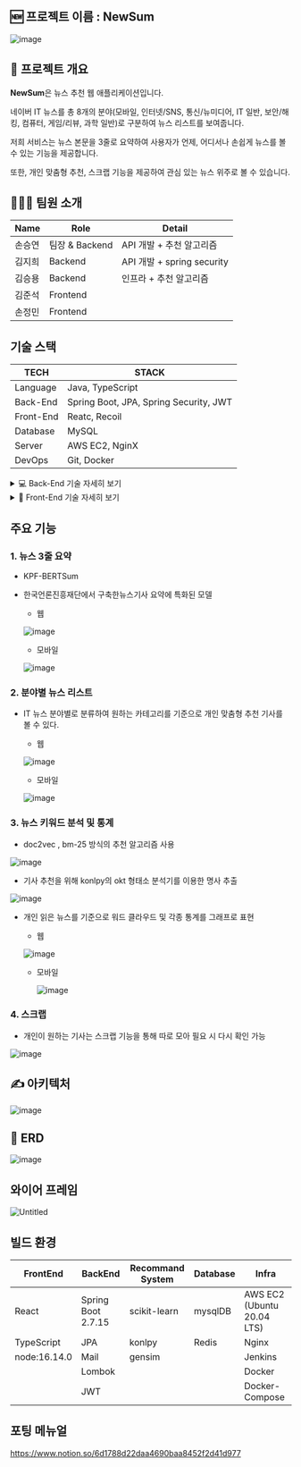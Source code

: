 ## 🆕 프로젝트 이름 : NewSum

![image](https://github.com/YeonySon/NewsSum/assets/116241870/a690d111-2908-420e-b67e-506b7e030ce2)
## 🔖 프로젝트 개요


**NewSum**은 뉴스 추천 웹 애플리케이션입니다. 

네이버 IT 뉴스를 총 8개의 분야(모바일, 인터넷/SNS, 통신/뉴미디어, IT 일반, 보안/해킹, 컴퓨터, 게임/리뷰, 과학 일반)로 구분하여 뉴스 리스트를 보여줍니다.

저희 서비스는 뉴스 본문을 3줄로 요약하여 사용자가 언제, 어디서나 손쉽게 뉴스를 볼 수 있는 기능을 제공합니다.

또한, 개인 맞춤형 추천, 스크랩 기능을 제공하여 관심 있는 뉴스 위주로 볼 수 있습니다.

## 🧑‍🤝‍🧑 팀원 소개

| Name | Role | Detail |
| --- | --- | --- |
| 손승연 | 팀장 & Backend | API 개발 + 추천 알고리즘 |
| 김지희 | Backend | API 개발 + spring security |
| 김승용 | Backend | 인프라 + 추천 알고리즘 |
| 김준석 | Frontend |  |
| 손정민 | Frontend |  |

## 기술 스택

| TECH | STACK |
| --- | --- |
| Language | Java, TypeScript |
| Back-End | Spring Boot, JPA, Spring Security, JWT |
| Front-End | Reatc, Recoil |
| Database | MySQL |
| Server | AWS EC2, NginX |
| DevOps | Git, Docker |

<details>
<summary>💻 Back-End 기술 자세히 보기</summary>
<div markdown="1">





    ```java
    plugins {
        id 'java'
        id 'org.springframework.boot' version '2.7.15'
        id 'io.spring.dependency-management' version '1.0.15.RELEASE'
    }
    
    group = 'com.ssafy'
    version = '0.0.1-SNAPSHOT'
    
    java {
        sourceCompatibility = '11'
    }
    
    configurations {
        compileOnly {
            extendsFrom annotationProcessor
        }
    }
    
    repositories {
        mavenCentral()
    }
    
    dependencies {
        implementation 'org.springframework.boot:spring-boot-starter-data-jpa'
        implementation 'org.springframework.boot:spring-boot-starter-security'
        implementation 'org.springframework.boot:spring-boot-starter-validation'
        implementation 'org.springframework.boot:spring-boot-starter-web'
        implementation 'org.mybatis.spring.boot:mybatis-spring-boot-starter:2.3.1'
    
        //json parser
        implementation group: 'com.googlecode.json-simple', name: 'json-simple', version: '1.1.1'
    
        //jwt
        implementation 'io.jsonwebtoken:jjwt-api:0.11.2'
        implementation 'io.jsonwebtoken:jjwt-jackson:0.11.2'
        runtimeOnly 'io.jsonwebtoken:jjwt-impl:0.11.2'
        implementation 'com.auth0:java-jwt:4.2.1'
    
        //SMTP
        implementation 'org.springframework.boot:spring-boot-starter-mail'
    
        //Jython
        //https://mvnrepository.com/artifact/org.python/jython
    //    implementation group: 'org.python', name: 'jython', version: '2.7.3'
    
        compileOnly 'org.projectlombok:lombok'
        developmentOnly 'org.springframework.boot:spring-boot-devtools'
        runtimeOnly 'com.mysql:mysql-connector-j'
        annotationProcessor 'org.projectlombok:lombok'
        testImplementation 'org.springframework.boot:spring-boot-starter-test'
        testImplementation 'org.mybatis.spring.boot:mybatis-spring-boot-starter-test:2.3.1'
        testImplementation 'org.springframework.security:spring-security-test'
    }
    
    tasks.named('test') {
        useJUnitPlatform()
    }
    ```
</div>
</details>    


<details>
<summary>🎨 Front-End 기술 자세히 보기</summary>
<div markdown="1">


  

    ```jsx
    - 패키지 매니저: `node:16.14.0`
    - CSS 라이브러리: **`styled-components`**
    - 종속성 라이브러리 목록:
        - **`@testing-library/jest-dom`**: 버전 5.17.0
        - **`@testing-library/react`**: 버전 13.4.0
        - **`@testing-library/user-event`**: 버전 13.5.0
        - **`@types/react`**: 버전 18.2.21
        - **`@types/react-dom`**: 버전 18.2.7
        - **`@types/react-router-dom`**: 버전 5.3.3
        - **`axios`**: 버전 1.5.0
        - **`chart.js`**: 버전 4.4.0
        - **`react`**: 버전 18.2.0
        - **`react-chartjs-2`**: 버전 5.2.0
        - **`react-cookie`**: 버전 6.1.1
        - **`react-cookies`**: 버전 0.1.1
        - **`react-dom`**: 버전 18.2.0
        - **`react-icons`**: 버전 4.11.0
        - **`react-router-dom`**: 버전 6.15.0
        - **`react-scripts`**: 버전 5.0.1
        - **`react-wordcloud`**: 버전 1.2.7
        - **`recoil`**: 버전 0.7.7
        - **`recoil-persist`**: 버전 5.1.0
        - **`styled-components`**: 버전 6.0.8
        - **`typescript`**: 버전 4.9.5
        - **`v6`**: 버전 0.0.0
        - **`web-vitals`**: 버전 2.1.4
    ```
  </div>
</details>    

## 주요 기능

### 1. 뉴스 3줄 요약

- KPF-BERTSum
- 한국언론진흥재단에서 구축한뉴스기사 요약에 특화된 모델
    - 웹
    
    ![image](https://github.com/YeonySon/NewsSum/assets/116241870/480427d1-a211-47cc-aa6b-1396ffafacdd)
    
    - 모바일
    
    ![image](https://github.com/YeonySon/NewsSum/assets/116241870/2df96046-7472-4f2b-a148-87c75cef8432)
    

### 2. 분야별 뉴스 리스트

- IT 뉴스 분야별로 분류하여 원하는 카테고리를 기준으로 개인 맞춤형 추천 기사를 볼 수 있다.
    - 웹
    
    ![image](https://github.com/YeonySon/NewsSum/assets/116241870/ecdfa3fa-0951-4ff0-9e26-781781472387)
    
    - 모바일
    
    ![image](https://github.com/YeonySon/NewsSum/assets/116241870/c43f1d6a-bd55-43b5-ae07-c09f6366495e)
    

### 3. 뉴스 키워드 분석 및 통계

- doc2vec , bm-25 방식의 추천 알고리즘 사용

![image](https://github.com/YeonySon/NewsSum/assets/116241870/4b95b511-d805-4452-a5e6-e8a1398e5d83)

- 기사 추천을 위해 konlpy의 okt 형태소 분석기를 이용한 명사 추출

![image](https://github.com/YeonySon/NewsSum/assets/116241870/22d969e2-4b8e-49bc-aac7-c29b4994fadf)

- 개인 읽은 뉴스를 기준으로 워드 클라우드 및 각종 통계를 그래프로 표현
    - 웹
    
   ![image](https://github.com/YeonySon/NewsSum/assets/116241870/a299552d-ee4f-41ee-906f-51aa4cfec700)
    
    - 모바일
        
        ![image](https://github.com/YeonySon/NewsSum/assets/116241870/c1513d66-e89a-439a-a37b-63e9a0f28dd6)
        
    

### 4. 스크랩

- 개인이 원하는 기사는 스크랩 기능을 통해 따로 모아 필요 시 다시 확인 가능

![image](https://github.com/YeonySon/NewsSum/assets/116241870/f84358cc-ec57-4fb0-aca1-ff65fae7eeee)

## ✍️ 아키텍처

![image](https://github.com/YeonySon/NewsSum/assets/116241870/2be8f170-aae0-4431-856a-50e36d0507d3)

## 💾 ERD

![image](https://github.com/YeonySon/NewsSum/assets/116241870/0556613e-43bd-4795-bba0-e35988ab8ae8)

## 와이어 프레임

![Untitled](https://prod-files-secure.s3.us-west-2.amazonaws.com/23625b80-0ade-47d5-b4f5-10172b4c8904/64101bc3-15a1-440c-87b2-15ffcd11a402/Untitled.png)

## 빌드 환경

| FrontEnd | BackEnd | Recommand System | Database | Infra |
| --- | --- | --- | --- | --- |
| React | Spring Boot 2.7.15 | scikit-learn | mysqlDB | AWS EC2 (Ubuntu 20.04 LTS) |
| TypeScript | JPA | konlpy | Redis | Nginx |
| node:16.14.0 | Mail | gensim |  | Jenkins |
|  | Lombok |  |  | Docker |
|  | JWT |  |  | Docker-Compose |

## 포팅 메뉴얼

https://www.notion.so/6d1788d22daa4690baa8452f2d41d977
